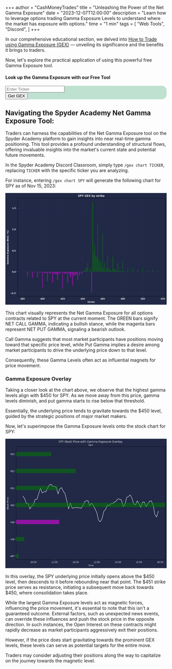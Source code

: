 +++
author = "CashMoneyTrades"
title = "Unleashing the Power of the Net Gamma Exposure"
date = "2023-12-07T12:00:00"
description = "Learn how to leverage options trading Gamma Exposure Levels to understand where the market has exposure with options."
time = "1 min"
tags = [
   "Web Tools",
   "Discord",
]
+++

In our comprehensive educational section, we delved into [How to Trade using Gamma Exposure (GEX)](/education/how-to-trade-using-gamma-exposure/) — unveiling its significance and the benefits it brings to traders. 

Now, let's explore the practical application of using this powerful free Gamma Exposure tool.


#### Look up the Gamma Exposure with our Free Tool

<div class="card shadow border-0 p-3 mb-5 justify-content-center" style="border-radius: 15px; background-color: #BFE1CF; ">
   <div class="row p-0 m-0 align-items-center">
      <div class="col-8  p-0 m-0 align-items-center">
         <label hidden for="search-input">Enter Ticker Symbol</label>
         <input id="ticker" class="no-border-transparent-bg" type="text" placeholder="Enter Ticker">
      </div>
      <!--end of col-->
      <div class="col-4">
         <button class="btn btn-lg btn-success" onclick="getGEX(); return false;">Get GEX</button>
      </div>
      <!--end of col-->
   </div>
</div>


<div class="card shadow p-3 mb-5 justify-content-center d-none" id="gammaChart">
</div>

<script src="https://cdn.jsdelivr.net/npm/apexcharts"></script>
<script>
   function getGEX(){
      userTrades = new Trades();
      userTrades.fetchGEXByStrike($("#ticker").val());

   }
</script>

## Navigating the Spyder Academy Net Gamma Exposure Tool:

Traders can harness the capabilities of the Net Gamma Exposure tool on the Spyder Academy platform to gain insights into near real-time gamma positioning. This tool provides a profound understanding of structural flows, offering invaluable insights into the market's current state and potential future movements.

In the Spyder Academy Discord Classroom, simply type `/gex chart TICKER`, replacing `TICKER` with the specific ticker you are analyzing.

For instance, entering `/gex chart SPY` will generate the following chart for SPY as of Nov 15, 2023:

![SPY Gamma Exposure](images/SPY_gex.png)

This chart visually represents the Net Gamma Exposure for all options contracts related to SPY at the current moment. The GREEN bars signify NET CALL GAMMA, indicating a bullish stance, while the magenta bars represent NET PUT GAMMA, signaling a bearish outlook.

Call Gamma suggests that most market participants have positions moving toward that specific price level, while Put Gamma implies a desire among market participants to drive the underlying price down to that level. 

Consequently, these Gamma Levels often act as influential magnets for price movement.

### Gamma Exposure Overlay

Taking a closer look at the chart above, we observe that the highest gamma levels align with $450 for SPY. As we move away from this price, gamma levels diminish, and put gamma starts to rise below that threshold. 

Essentially, the underlying price tends to gravitate towards the $450 level, guided by the strategic positions of major market makers.

Now, let's superimpose the Gamma Exposure levels onto the stock chart for SPY:

![SPY Gamma Exposure Chart Overlay](images/SPY_chart.png)

In this overlay, the SPY underlying price initially opens above the $450 level, then descends to it before rebounding near that point. The $451 strike price serves as resistance, initiating a subsequent move back towards $450, where consolidation takes place.

While the largest Gamma Exposure levels act as magnetic forces, influencing the price movement, it's essential to note that this isn't a guaranteed outcome. External factors, such as unexpected news events, can override these influences and push the stock price in the opposite direction. In such instances, the Open Interest on these contracts might rapidly decrease as market participants aggressively exit their positions.

However, if the price does start gravitating towards the prominent GEX levels, these levels can serve as potential targets for the entire move. 

Traders may consider adjusting their positions along the way to capitalize on the journey towards the magnetic level.
